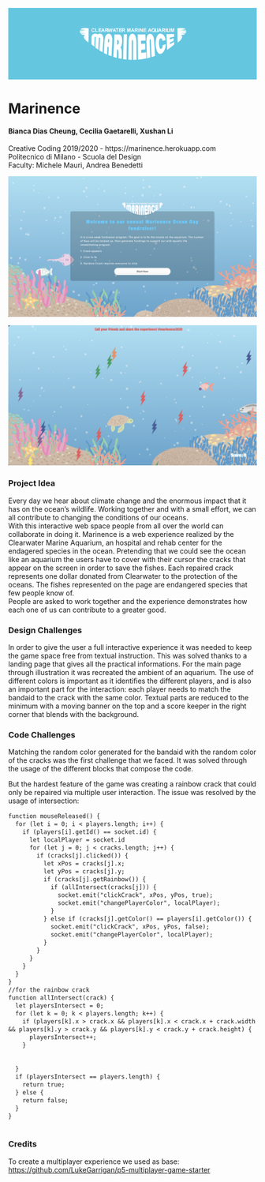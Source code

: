 ![](ReadMe/logo.svg)
<h1> Marinence </h1> 

<h4> Bianca Dias Cheung, Cecilia Gaetarelli, Xushan Li </h4> 

<p> Creative Coding 2019/2020 - https://marinence.herokuapp.com 
<br>Politecnico di Milano - Scuola del Design 
<br>Faculty: Michele Mauri, Andrea Benedetti  </p> 

![](ReadMe/landing.png)

![](ReadMe/gamepage.png)

<h3> Project Idea </h3> 

Every day we hear about climate change and the enormous impact that it has on the ocean’s wildlife. Working together and with a small effort, we can all contribute to changing the conditions of our oceans.<br>
With this interactive web space people from all over the world can collaborate in doing it. Marinence is a web experience realized by the Clearwater Marine Aquarium, an hospital and rehab center for the endagered species in the ocean. 
Pretending that we could see the ocean like an aquarium the users have to cover with their cursor the cracks that appear on the screen in order to save the fishes. Each repaired crack represents one dollar donated from Clearwater to the protection of the oceans. The fishes represented on the page are endangered species that few people know of. <br> 
People are asked to work together and the experience demonstrates how each one of us can contribute to a greater good. 

<h3> Design Challenges </h3>

In order to give the user a full interactive experience it was needed to keep the game space free from textual instruction. This was solved thanks to a landing page that gives all the practical informations. For the main page through illustration it was recreated the ambient of an aquarium. The use of different colors is important as it identifies the different players, and is also an important part for the interaction: each player needs to match the bandaid to the crack with the same color. Textual parts are reduced to the minimum with a moving banner on the top and a score keeper in the right corner that blends with the background. 

<h3> Code Challenges </h3>

Matching the random color generated for the bandaid with the random color of the cracks was the first challenge that we faced. 
It was solved through the usage of the different blocks that compose the code. 

But the hardest feature of the game was creating a rainbow crack that could only be repaired via multiple user interaction. The issue was resolved by the usage of intersection: 
```
function mouseReleased() {
  for (let i = 0; i < players.length; i++) {
    if (players[i].getId() == socket.id) {
      let localPlayer = socket.id
      for (let j = 0; j < cracks.length; j++) {
        if (cracks[j].clicked()) {
          let xPos = cracks[j].x;
          let yPos = cracks[j].y;
          if (cracks[j].getRainbow()) {
            if (allIntersect(cracks[j])) {
              socket.emit("clickCrack", xPos, yPos, true);
              socket.emit("changePlayerColor", localPlayer);
            }
          } else if (cracks[j].getColor() == players[i].getColor()) {
            socket.emit("clickCrack", xPos, yPos, false);
            socket.emit("changePlayerColor", localPlayer);
          }
        }
      }
    }
  }
}
//for the rainbow crack
function allIntersect(crack) {
  let playersIntersect = 0;
  for (let k = 0; k < players.length; k++) {
    if (players[k].x > crack.x && players[k].x < crack.x + crack.width && players[k].y > crack.y && players[k].y < crack.y + crack.height) {
      playersIntersect++;
    }


  }
  if (playersIntersect == players.length) {
    return true;
  } else {
    return false;
  }
}


```
<h3> Credits </h3>

To create a multiplayer experience we used as base:<br>
https://github.com/LukeGarrigan/p5-multiplayer-game-starter
